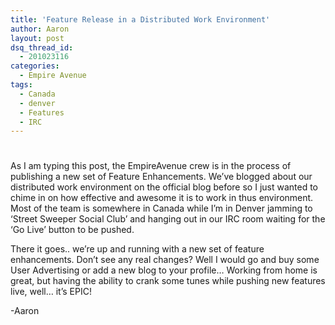 ```yaml
---
title: 'Feature Release in a Distributed Work Environment'
author: Aaron
layout: post
dsq_thread_id:
  - 201023116
categories:
  - Empire Avenue
tags:
  - Canada
  - denver
  - Features
  - IRC
---
```

# 

As I am typing this post, the EmpireAvenue crew is in the process of publishing a new set of Feature Enhancements. We’ve blogged about our distributed work environment on the official blog before so I just wanted to chime in on how effective and awesome it is to work in thus environment. Most of the team is somewhere in Canada while I’m in Denver jamming to ‘Street Sweeper Social Club’ and hanging out in our IRC room waiting for the ‘Go Live’ button to be pushed. 

There it goes.. we’re up and running with a new set of feature enhancements. Don’t see any real changes? Well I would go and buy some User Advertising or add a new blog to your profile… Working from home is great, but having the ability to crank some tunes while pushing new features live, well… it’s EPIC!

-Aaron